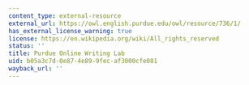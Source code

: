 ```yaml
---
content_type: external-resource
external_url: https://owl.english.purdue.edu/owl/resource/736/1/
has_external_license_warning: true
license: https://en.wikipedia.org/wiki/All_rights_reserved
status: ''
title: Purdue Online Writing Lab
uid: b05a3c7d-0e87-4e89-9fec-af3000cfe081
wayback_url: ''
---
```

